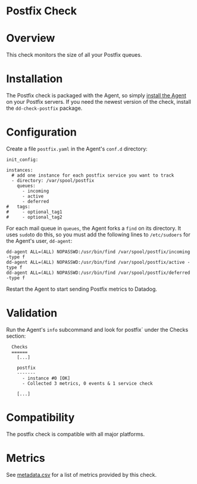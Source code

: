 # Postfix Check

# Overview

This check monitors the size of all your Postfix queues.

# Installation

The Postfix check is packaged with the Agent, so simply [install the Agent](https://app.datadoghq.com/account/settings#agent) on your Postfix servers. If you need the newest version of the check, install the `dd-check-postfix` package.

# Configuration

Create a file `postfix.yaml` in the Agent's `conf.d` directory:

```
init_config:

instances:
  # add one instance for each postfix service you want to track
  - directory: /var/spool/postfix
    queues:
      - incoming
      - active
      - deferred
#   tags:
#     - optional_tag1
#     - optional_tag2
```

For each mail queue in `queues`, the Agent forks a `find` on its directory. It uses `sudo`to do this, so you must add the following lines to `/etc/sudoers` for the Agent's user, `dd-agent`:

```
dd-agent ALL=(ALL) NOPASSWD:/usr/bin/find /var/spool/postfix/incoming -type f
dd-agent ALL=(ALL) NOPASSWD:/usr/bin/find /var/spool/postfix/active -type f
dd-agent ALL=(ALL) NOPASSWD:/usr/bin/find /var/spool/postfix/deferred -type f
```

Restart the Agent to start sending Postfix metrics to Datadog.

# Validation

Run the Agent's `info` subcommand and look for postfix` under the Checks section:

```
  Checks
  ======
    [...]

    postfix
    -------
      - instance #0 [OK]
      - Collected 3 metrics, 0 events & 1 service check

    [...]
```

# Compatibility

The postfix check is compatible with all major platforms.

# Metrics

See [metadata.csv](https://github.com/DataDog/integrations-core/blob/master/postfix/metadata.csv) for a list of metrics provided by this check.